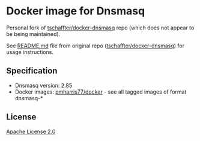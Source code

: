 # Docker image for Dnsmasq
Personal fork of [tschaffter/docker-dnsmasq] repo (which does not appear to be being maintained).

See [README.md](https://github.com/tschaffter/docker-dnsmasq/blob/main/README.md) file from original repo ([tschaffter/docker-dnsmasq]) for usage instructions.


## Specification

- Dnsmasq version: 2.85
- Docker images: [pmharris77/docker] - see all tagged images of format dnsmasq-*


## License

[Apache License 2.0]

<!-- Links -->


[pmharris77/docker]: https://hub.docker.com/r/paulharris77/docker
[tschaffter/docker-dnsmasq]: https://github.com/tschaffter/docker-dnsmasq
[tschaffter/dnsmasq]: https://hub.docker.com/r/tschaffter/dnsmasq
[Apache License 2.0]: https://github.com/tschaffter/docker-dnsmasq/blob/main/LICENSE
